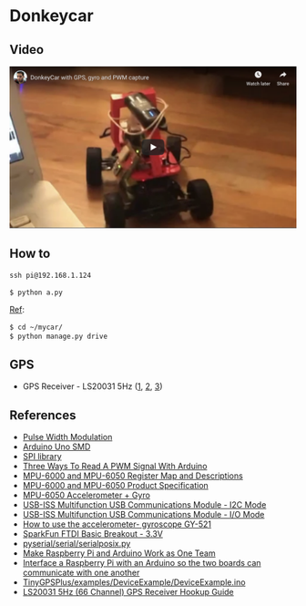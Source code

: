 # Donkeycar


## Video

[![Watch the video](images/first-drive.png)](https://www.youtube.com/watch?v=y7wChCVcuVY)

## How to

```
ssh pi@192.168.1.124
```

```
$ python a.py
```


[Ref](http://docs.donkeycar.com/guide/get_driving/):
```
$ cd ~/mycar/
$ python manage.py drive
```

## GPS

* GPS Receiver - LS20031 5Hz ([1](https://www.sparkfun.com/products/8975), [2](https://learn.sparkfun.com/tutorials/ls20031-5hz-66-channel-gps-receiver-hookup-guide?_ga=2.230844831.1449235539.1558239626-1152025920.1554262143), [3](https://cdn.sparkfun.com/datasheets/GPS/LS20030~3_datasheet_v1.3.pdf))

## References

* [Pulse Width Modulation](https://learn.sparkfun.com/tutorials/pulse-width-modulation/all)
* [Arduino Uno SMD](https://www.arduino.cc/en/Main/ArduinoBoardUnoSMD)
* [SPI library](https://www.arduino.cc/en/reference/SPI)
* [Three Ways To Read A PWM Signal With Arduino](http://www.benripley.com/diy/arduino/three-ways-to-read-a-pwm-signal-with-arduino/)
* [MPU-6000 and MPU-6050 Register Map and Descriptions](https://www.invensense.com/wp-content/uploads/2015/02/MPU-6000-Register-Map1.pdf)
* [MPU-6000 and MPU-6050 Product Specification](https://store.invensense.com/datasheets/invensense/MPU-6050_DataSheet_V3%204.pdf)
* [MPU-6050 Accelerometer + Gyro](https://playground.arduino.cc/Main/MPU-6050/#short)
* [USB-ISS  Multifunction USB Communications Module - I2C Mode](https://www.robot-electronics.co.uk/htm/usb_iss_i2c_tech.htm)
* [USB-ISS  Multifunction USB Communications Module - I/O Mode](https://www.robot-electronics.co.uk/htm/usb_iss_io_tech.htm)
* [How to use the accelerometer- gyroscope GY-521](https://create.arduino.cc/projecthub/Nicholas_N/how-to-use-the-accelerometer-gyroscope-gy-521-6dfc19)
* [SparkFun FTDI Basic Breakout - 3.3V](https://www.sparkfun.com/products/9873)
* [pyserial/serial/serialposix.py](https://github.com/pyserial/pyserial/blob/master/serial/serialposix.py)
* [Make Raspberry Pi and Arduino Work as One Team](https://www.sunfounder.com/blog/rpi-ard/)
* [Interface a Raspberry Pi with an Arduino so the two boards can communicate with one another](https://maker.pro/raspberry-pi/tutorial/how-to-connect-and-interface-raspberry-pi-with-arduino)
* [TinyGPSPlus/examples/DeviceExample/DeviceExample.ino](https://github.com/mikalhart/TinyGPSPlus/blob/master/examples/DeviceExample/DeviceExample.ino)
* [LS20031 5Hz (66 Channel) GPS Receiver Hookup Guide](https://learn.sparkfun.com/tutorials/ls20031-5hz-66-channel-gps-receiver-hookup-guide/all)
